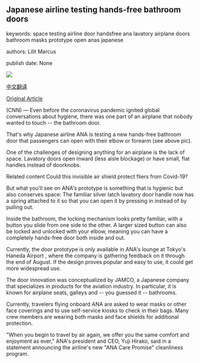 ## Japanese airline testing hands-free bathroom doors

keywords: space testing airline door handsfree ana lavatory airplane doors bathroom masks prototype open anas japanese

authors: Lilit Marcus

publish date: None

![](https://cdn.cnn.com/cnnnext/dam/assets/200823201740-03-ana-japan-hands-free-door-super-tease.jpg)

[中文翻译](Japanese%20airline%20testing%20hands-free%20bathroom%20doors_zh.md)

[Original Article](https://edition.cnn.com/travel/article/ana-japan-hands-free-bathroom-door-intl-hnk/index.html)

(CNN) — Even before the coronavirus pandemic ignited global conversations about hygiene, there was one part of an airplane that nobody wanted to touch -- the bathroom door.

That's why Japanese airline ANA is testing a new hands-free bathroom door that passengers can open with their elbow or forearm (see above pic).

One of the challenges of designing anything for an airplane is the lack of space. Lavatory doors open inward (less aisle blockage) or have small, flat handles instead of doorknobs.

Related content Could this invisible air shield protect fliers from Covid-19?

But what you'll see on ANA's prototype is something that is hygienic but also conserves space: The familiar silver latch lavatory door handle now has a spring attached to it so that you can open it by pressing in instead of by pulling out.

Inside the bathroom, the locking mechanism looks pretty familiar, with a button you slide from one side to the other. A larger sized button can also be locked and unlocked with your elbow, meaning you can have a completely hands-free door both inside and out.

Currently, the door prototype is only available in ANA's lounge at Tokyo's Haneda Airport , where the company is gathering feedback on it through the end of August. If the design proves popular and easy to use, it could get more widespread use.

The door innovation was conceptualized by JAMCO, a Japanese company that specializes in products for the aviation industry. In particular, it is known for airplane seats, galleys and -- you guessed it -- bathrooms.

Currently, travelers flying onboard ANA are asked to wear masks or other face coverings and to use self-service kiosks to check in their bags. Many crew members are wearing both masks and face shields for additional protection.

"When you begin to travel by air again, we offer you the same comfort and enjoyment as ever," ANA's president and CEO, Yuji Hirako, said in a statement announcing the airline's new "ANA Care Promise" cleanliness program.